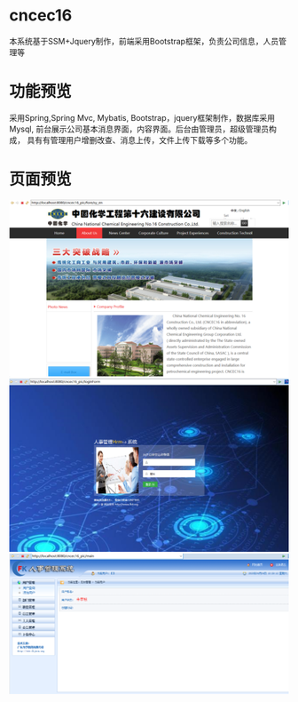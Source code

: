 # cncec16
本系统基于SSM+Jquery制作，前端采用Bootstrap框架，负责公司信息，人员管理等

# 功能预览
采用Spring,Spring Mvc, Mybatis, Bootstrap，jquery框架制作，数据库采用Mysql, 前台展示公司基本消息界面，内容界面。后台由管理员，超级管理员构成，
具有有管理用户增删改查、消息上传，文件上传下载等多个功能。

# 页面预览
![image1](https://github.com/Empirefree/cncec16/blob/master/16_1.png)
![image2](https://github.com/Empirefree/cncec16/blob/master/16_2.png)
![image2](https://github.com/Empirefree/cncec16/blob/master/16_3.png)

